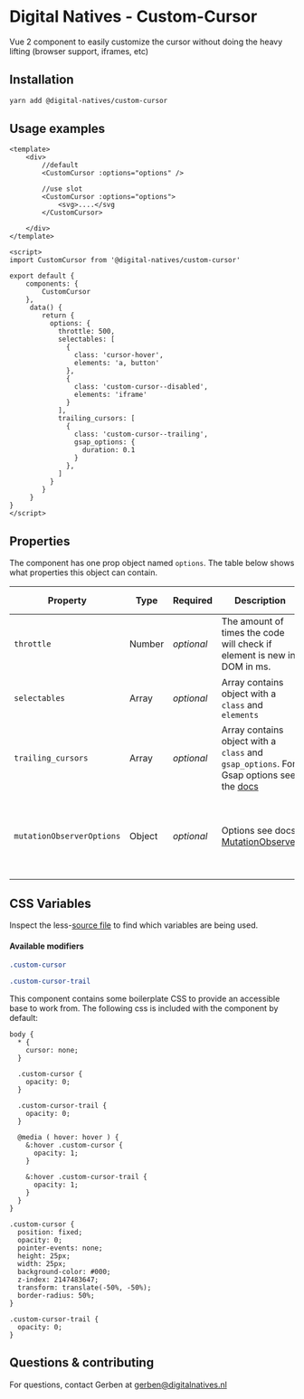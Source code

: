 # Digital Natives - Custom-Cursor 
Vue 2 component to easily customize the cursor without doing the heavy lifting (browser support, iframes, etc)

## Installation
```bash
yarn add @digital-natives/custom-cursor
```

## Usage examples


```vue
<template>
    <div>
        //default
        <CustomCursor :options="options" />
        
        //use slot
        <CustomCursor :options="options">
            <svg>....</svg
        </CustomCursor>
       
    </div>
</template>

<script>
import CustomCursor from '@digital-natives/custom-cursor'

export default {
    components: {
        CustomCursor
    },
     data() {
        return {
          options: {
            throttle: 500,
            selectables: [
              {
                class: 'cursor-hover',
                elements: 'a, button'
              },
              {
                class: 'custom-cursor--disabled',
                elements: 'iframe'
              }
            ],
            trailing_cursors: [
              {
                class: 'custom-cursor--trailing',
                gsap_options: {
                  duration: 0.1
                }
              },
            ]
          }
        }
     }
}
</script>
```

## Properties

The component has one prop object named `options`. The table below shows what properties this object can contain.

| Property                  | Type   | Required   | Description                                                                                                                            | Object variables        | Default value                                                                                                 |
|---------------------------|--------|------------|----------------------------------------------------------------------------------------------------------------------------------------|-------------------------|---------------------------------------------------------------------------------------------------------------|
| `throttle`                | Number | _optional_ | The amount of times the code will check if element is new in DOM in ms.                                                                | -                       | `500`                                                                                                         |
| `selectables`             | Array  | _optional_ | Array contains object with a `class` and `elements`                                                                                    | `class`, `elements`     | ```{ class: 'custom-cursor--hovering', elements: 'a, button' }```                                             |
| `trailing_cursors`        | Array  | _optional_ | Array contains object with a `class` and `gsap_options`. For Gsap options see the [docs](https://greensock.com/docs/v3/GSAP/gsap.to()) | `class`, `gsap_options` | `[]`                                                                                                          |                                                                                    
| `mutationObserverOptions` | Object | _optional_ | Options see docs [MutationObserver](https://developer.mozilla.org/en-US/docs/Web/API/MutationObserver/observe)                         | -                       | ``` { childList: true, subtree: true, attributes: true, characterData: false, attributeFilter: ['open'] } ``` |

## CSS Variables


Inspect the less-[source file](./src/custom-cursor.less) to find which variables are being used.

#### Available modifiers

```css
.custom-cursor

.custom-cursor-trail
```

This component contains some boilerplate CSS to provide an accessible base to work from.
The following css is included with the component by default:

```less
body {
  * {
    cursor: none;
  }

  .custom-cursor {
    opacity: 0;
  }

  .custom-cursor-trail {
    opacity: 0;
  }

  @media ( hover: hover ) {
    &:hover .custom-cursor {
      opacity: 1;
    }

    &:hover .custom-cursor-trail {
      opacity: 1;
    }
  }
}

.custom-cursor {
  position: fixed;
  opacity: 0;
  pointer-events: none;
  height: 25px;
  width: 25px;
  background-color: #000;
  z-index: 2147483647;
  transform: translate(-50%, -50%);
  border-radius: 50%;
}

.custom-cursor-trail {
  opacity: 0;
}

```

## Questions & contributing
For questions, contact Gerben at gerben@digitalnatives.nl 
